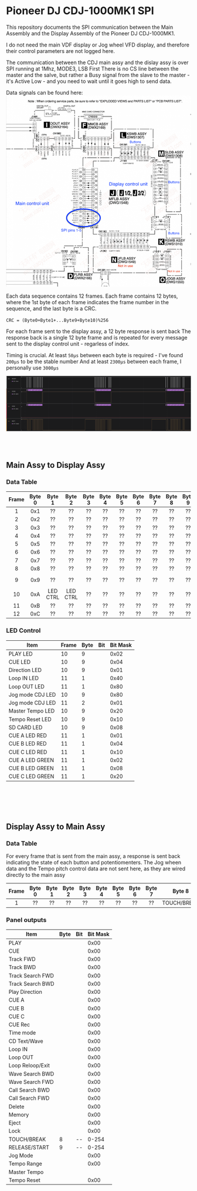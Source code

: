 
# Pioneer DJ CDJ-1000MK1 SPI

This repository documents the SPI communication between the Main Assembly and the Display Assembly of the Pioneer DJ CDJ-1000MK1.

I do not need the main VDF display or Jog wheel VFD display, and therefore their control parameters are not logged here.

The communication between the CDJ main assy and the dislay assy is over SPI running at 1Mhz, MODE3, LSB First
There is no CS line between the master and the salve, but rather a Busy signal from the slave to the master - it's Active Low - and you need to wait until it goes high to send data.

Data signals can be found here:
![spi signals](/resources/cdj_1000_component_map-spi_pins.png)

Each data sequence contains 12 frames.
Each frame contains 12 bytes, where the 1st byte of each frame indicates the frame number in the sequence, and the last byte is a CRC. 

``CRC = (Byte0+Byte1+...Byte9+Byte10)%256``


For each frame sent to the display assy, a 12 byte response is sent back
The response back is a single 12 byte frame and is repeated for every message sent to the display control unit - regarless of index.

Timing is crucial. At least ``50μs`` between each byte is required - I've found ``200μs`` to be the stable number
And at least ``2300μs`` between each frame, I personally use ``3000μs``

![spi la](/resources/cdj1000_mk1_logic_analyzer.png)

</br>
</br>

## Main Assy to Display Assy

### Data Table
| Frame | Byte 0 | Byte 1 | Byte 2 | Byte 3 | Byte 4 | Byte 5 | Byte 6 | Byte 7 | Byte 8 | Byte 9 | Byte 10 | Byte 11 |
| :---: | :---: | :---: | :---: | :---: | :---: | :---: | :---: | :---: | :---: | :---: | :---: | :---: |
| 1 |  0x1 | ?? | ?? | ?? | ?? | ?? | ?? | ?? | ?? | ?? | ?? | CRC |
| 2 |  0x2| ?? | ?? | ?? | ?? | ?? | ?? | ?? | ?? | ?? | ?? | CRC |
| 3 |  0x3| ?? | ?? | ?? | ?? | ?? | ?? | ?? | ?? | ?? | ?? | CRC |
| 4 |  0x4| ?? | ?? | ?? | ?? | ?? | ?? | ?? | ?? | ?? | ?? | CRC |
| 5 |  0x5| ?? | ?? | ?? | ?? | ?? | ?? | ?? | ?? | ?? | ?? | CRC |
| 6 |  0x6| ?? | ?? | ?? | ?? | ?? | ?? | ?? | ?? | ?? | ?? | CRC |
| 7 |  0x7| ?? | ?? | ?? | ?? | ?? | ?? | ?? | ?? | ?? | ?? | CRC |
| 8 |  0x8| ?? | ?? | ?? | ?? | ?? | ?? | ?? | ?? | ?? | ?? | CRC |
| 9 |  0x9| ?? | ?? | ?? | ?? | ?? | ?? | ?? | ?? | ?? | LED CTRL |CRC |
| 10 |  0xA| LED CTRL | LED CTRL | ?? | ?? | ?? | ?? | ?? | ?? | ?? | ?? | CRC |
| 11 |  0xB| ?? | ?? | ?? | ?? | ?? | ?? | ?? | ?? | ?? | ?? | CRC |
| 12 |  0xC| ?? | ?? | ?? | ?? | ?? | ?? | ?? | ?? | ?? | ?? | CRC |





### LED Control
| Item | Frame |  Byte| Bit | Bit Mask |
|---|---|---|---|---|
| PLAY LED| 10 | 9 |  | 0x02 | 
| CUE  LED| 10 | 9  |  | 0x04 | 
| Direction  LED| 10| 9 |  | 0x01 | 
| Loop IN  LED| 11 | 1 |  | 0x40 | 
| Loop OUT LED | 11 | 1 |  | 0x80 | 
| Jog mode CDJ LED | 10 | 9 |  | 0x80 |
| Jog mode CDJ LED | 11 | 2 |  | 0x01 | 
| Master Tempo LED | 10 | 9 |  | 0x20 | 
| Tempo Reset LED  | 10 | 9 |  | 0x10 | 
| SD CARD LED  | 10 | 9  |  | 0x08 | 
| CUE A LED RED | 11 | 1 |  | 0x01 | 
| CUE B LED RED | 11 | 1 |  | 0x04 | 
| CUE C LED RED | 11 | 1 |  | 0x10 | 
| CUE A LED GREEN | 11 | 1 |  | 0x02 | 
| CUE B LED GREEN | 11 | 1 |  | 0x08 | 
| CUE C LED GREEN | 11 | 1 |  | 0x20 |

</br>
</br>
</br>
</br>


## Display Assy to Main Assy

### Data Table
For every frame that is sent from the main assy, a response is sent back indicating the state of each button and potentiomenters.
The Jog wheen data and the Tempo pitch control data are not sent here, as they are wired directly to the main assy

| Frame | Byte 0 | Byte 1 | Byte 2 | Byte 3 | Byte 4 | Byte 5 | Byte 6 | Byte 7 | Byte 8 | Byte 9 | Byte 10 | Byte 11 |
| :---: | :---: | :---: | :---: | :---: | :---: | :---: | :---: | :---: | :---: | :---: | :---: | :---: |
| 1 | ??| ?? | ?? | ?? | ?? | ?? | ?? | ?? | TOUCH/BREAK | RELEAE/START | ?? | CRC |


### Panel outputs

| Item |  Byte| Bit | Bit Mask |
|---|---|---|---|
| PLAY  |  |  | 0x00 | 
| CUE  |  |  | 0x00 | 
| Track  FWD  |  |  | 0x00 | 
| Track  BWD  |  |  | 0x00 | 
| Track Search FWD  |  |  | 0x00 | 
| Track Search BWD  |  |  | 0x00 | 
| Play Direction  |  |  | 0x00 | 
| CUE A  |  |  | 0x00 | 
| CUE B  |  |  | 0x00 | 
| CUE C  |  |  | 0x00 | 
| CUE Rec  |  |  | 0x00 | 
| Time mode  |  |  | 0x00 | 
| CD Text/Wave   |  |  | 0x00 | 
| Loop IN  |  |  | 0x00 | 
| Loop OUT  |  |  | 0x00 |
| Loop Reloop/Exit |  |  | 0x00 | 
| Wave Search BWD |  |  | 0x00 | 
| Wave Search FWD |  |  | 0x00 | 
| Call Search BWD |  |  | 0x00 | 
| Call Search FWD |  |  | 0x00 | 
| Delete |  |  | 0x00 | 
| Memory |  |  | 0x00 |
| Eject  |  |  | 0x00 | 
| Lock  |  |  | 0x00 | 
| TOUCH/BREAK  | 8 | -- | 0-254 | 
| RELEASE/START  | 9 | -- | 0-254 | 
| Jog Mode  |  |  | 0x00 |  
| Tempo Range  |  |  | 0x00 | 
| Master Tempo |  |  |  | 0x00 | 
| Tempo Reset |  |  | 0x00 | 



